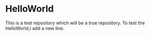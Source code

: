 # HelloWorld
This is a test repository which will be a true repository.
To test the HelloWorld,I add a new line.
